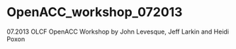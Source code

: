 OpenACC_workshop_072013
=======================

07.2013 OLCF OpenACC Workshop by John Levesque, Jeff Larkin and Heidi Poxon
